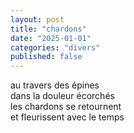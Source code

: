 ```yaml
---
layout: post
title: "chardons"
date: "2025-01-01"
categories: "divers"
published: false
---
```


au travers des épines  
dans la douleur écorchés  
les chardons se retournent  
et fleurissent avec le temps  
